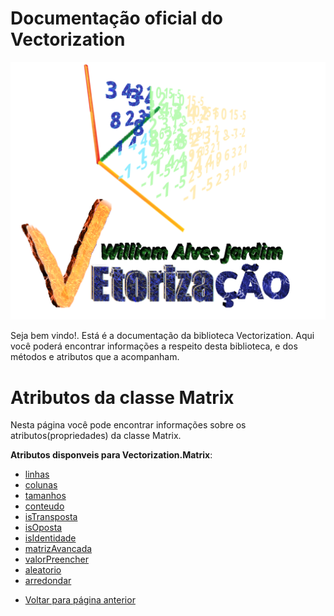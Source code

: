 # Documentação oficial do Vectorization
![Logo do projeto](https://github.com/WilliamJardim/Vectorization/blob/main/imagens/logo512x512.png)

Seja bem vindo!. Está é a documentação da biblioteca Vectorization.
Aqui você poderá encontrar informações a respeito desta biblioteca, e dos métodos e atributos que a acompanham.

# Atributos da classe Matrix
Nesta página você pode encontrar informações sobre os atributos(propriedades) da classe Matrix.

**Atributos disponveis para Vectorization.Matrix**:
 - [linhas](linhas.md)
 - [colunas](colunas.md)
 - [tamanhos](tamanhos.md)
 - [conteudo](conteudo.md)
 - [isTransposta](isTransposta.md)
 - [isOposta](isOposta.md)
 - [isIdentidade](isIdentidade.md)
 - [matrizAvancada](matrizAvancada.md)
 - [valorPreencher](valorPreencher.md)
 - [aleatorio](aleatorio.md)
 - [arredondar](arredondar.md)

* [Voltar para página anterior](../page.md)
